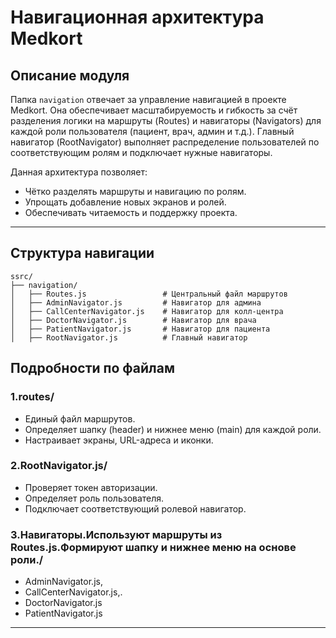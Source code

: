 # Навигационная архитектура Medkort

## **Описание модуля**
Папка `navigation` отвечает за управление навигацией в проекте Medkort. Она обеспечивает масштабируемость и гибкость за счёт разделения логики на маршруты (Routes) и навигаторы (Navigators) для каждой роли пользователя (пациент, врач, админ и т.д.). Главный навигатор (RootNavigator) выполняет распределение пользователей по соответствующим ролям и подключает нужные навигаторы.

Данная архитектура позволяет:
- Чётко разделять маршруты и навигацию по ролям.
- Упрощать добавление новых экранов и ролей.
- Обеспечивать читаемость и поддержку проекта.

---

## **Структура навигации**
```plaintext
ssrc/
├── navigation/
│   ├── Routes.js                 # Центральный файл маршрутов
│   ├── AdminNavigator.js         # Навигатор для админа
│   ├── CallCenterNavigator.js    # Навигатор для колл-центра
│   ├── DoctorNavigator.js        # Навигатор для врача
│   ├── PatientNavigator.js       # Навигатор для пациента
│   ├── RootNavigator.js          # Главный навигатор
```

## **Подробности по файлам**

### **1.routes/**
  -  Единый файл маршрутов.
  -  Определяет шапку (header) и нижнее меню (main) для каждой роли.
  -  Настраивает экраны, URL-адреса и иконки.
### **2.RootNavigator.js/**
  - Проверяет токен авторизации.
  - Определяет роль пользователя.
  - Подключает соответствующий ролевой навигатор.
### **3.Навигаторы.Используют маршруты из Routes.js.Формируют шапку и нижнее меню на основе роли./**
  - AdminNavigator.js,
  - CallCenterNavigator.js,.
  - DoctorNavigator.js
  - PatientNavigator.js
---
